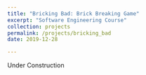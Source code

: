 ```yaml
---
title: "Bricking Bad: Brick Breaking Game"
excerpt: "Software Engineering Course"
collection: projects
permalink: /projects/bricking_bad
date: 2019-12-28

---
```


Under Construction
